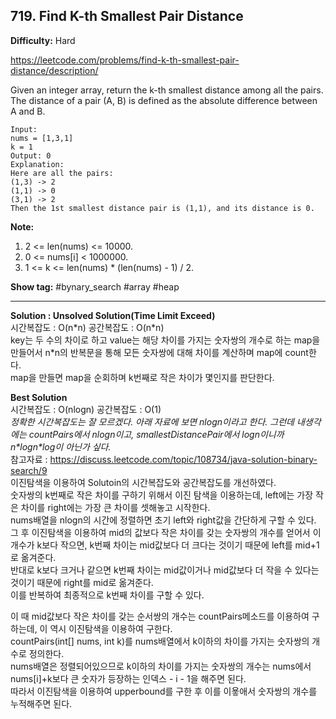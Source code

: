 ## 719. Find K-th Smallest Pair Distance

**Difficulty:** Hard

https://leetcode.com/problems/find-k-th-smallest-pair-distance/description/

Given an integer array, return the k-th smallest distance among all the pairs. <br/>
The distance of a pair (A, B) is defined as the absolute difference between A and B.

```
Input:
nums = [1,3,1]
k = 1
Output: 0 
Explanation:
Here are all the pairs:
(1,3) -> 2
(1,1) -> 0
(3,1) -> 2
Then the 1st smallest distance pair is (1,1), and its distance is 0.
```

**Note:**
1. 2 <= len(nums) <= 10000.
2. 0 <= nums[i] < 1000000.
3. 1 <= k <= len(nums) * (len(nums) - 1) / 2.


**Show tag:** \#bynary\_search \#array \#heap

-------------------------------------

**Solution : Unsolved Solution(Time Limit Exceed)** <br/>
시간복잡도 : O(n\*n) 공간복잡도 : O(n\*n) <br/>
key는 두 수의 차이로 하고 value는 해당 차이를 가지는 숫자쌍의 개수로 하는 map을 만들어서 n\*n의 반복문을 통해 모든 숫자쌍에 대해  차이를 계산하며 map에 count한다. <br/>
map을 만들면 map을 순회하며 k번째로 작은 차이가 몇인지를 판단한다.

**Best Solution** <br/>
시간복잡도 : O(nlogn) 공간복잡도 : O(1) <br/>
_정확한 시간복잡도는 잘 모르겠다. 아래 자료에 보면 nlogn이라고 한다. 그런데 내생각에는 countPairs에서 nlogn이고, smallestDistancePair에서 logn이니까 n\*logn\*log이 아닌가 싶다._ <br/>
참고자료 : https://discuss.leetcode.com/topic/108734/java-solution-binary-search/9 <br/>
이진탐색을 이용하여 Solutoin의 시간복잡도와 공간복잡도를 개선하였다. <br/>
숫자쌍의 k번째로 작은 차이를 구하기 위해서 이진 탐색을 이용하는데, left에는 가장 작은 차이를 right에는 가장 큰 차이를 셋해놓고 시작한다. <br/>
nums배열을 nlogn의 시간에 정렬하면 초기 left와 right값을 간단하게 구할 수 있다. <br/>
그 후 이진탐색을 이용하여 mid의 값보다 작은 차이를 갖는 숫자쌍의 개수를 얻어서 이 개수가 k보다 작으면, k번째 차이는 mid값보다 더 크다는 것이기 때문에 left를 mid+1로 옮겨준다. <br/>
반대로 k보다 크거나 같으면 k번째 차이는 mid값이거나 mid값보다 더 작을 수 있다는 것이기 때문에 right를 mid로 옮겨준다. <br/>
이를 반복하여 최종적으로 k번째 차이를 구할 수 있다. <br/>

이 때 mid값보다 작은 차이를 갖는 순서쌍의 개수는 countPairs메소드를 이용하여 구하는데, 이 역시 이진탐색을 이용하여 구한다. <br/>
countPairs(int[] nums, int k)를 nums배열에서 k이하의 차이를 가지는 숫자쌍의 개수로 정의한다. <br/>
nums배열은 정렬되어있으므로 k이하의 차이를 가지는 숫자쌍의 개수는 nums에서 nums[i]+k보다 큰 숫자가 등장하는 인덱스 - i - 1을 해주면 된다. <br/>
따라서 이진탐색을 이용하여 upperbound를 구한 후 이를 이욯애서 숫자쌍의 개수를 누적해주면 된다.